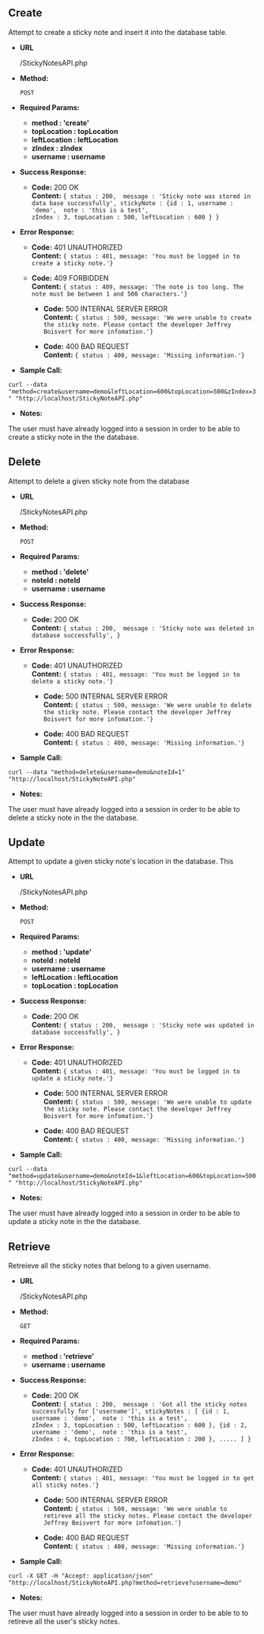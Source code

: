 **Create**
----
  Attempt to create a sticky note and insert it into the database table. 

* **URL**

  /StickyNotesAPI.php

* **Method:**

  `POST`

*  **Required Params:**
    * **method : 'create'**
    * **topLocation : topLocation**
    * **leftLocation : leftLocation**
    * **zIndex : zIndex**
    * **username : username**

* **Success Response:**

  * **Code:** 200 OK<br />
    **Content:** `{ status : 200, 
                    message : 'Sticky note was stored in data base successfully',
                    stickyNote : {id : 1,
                                  username : 'demo', 
                                  note : 'this is a test',                         
                                  zIndex : 3,
                                  topLocation : 500,
                                  leftLocation : 600
                                }
                  }`

* **Error Response:**

  * **Code:** 401 UNAUTHORIZED <br />
    **Content:** `{ status : 401,
                     message: 'You must be logged in to create a sticky note.'}`

  * **Code:** 409 FORBIDDEN <br />
    **Content:** `{ status : 409,
                     message: 'The note is too long. The note must be between 1 and 500 characters.'}`

    * **Code:** 500 INTERNAL SERVER ERROR <br />
    **Content:** `{ status : 500,
                     message: 'We were unable to create the sticky note. Please contact the developer Jeffrey Boisvert for more infomation.'}`

    * **Code:** 400 BAD REQUEST<br />
    **Content:** `{ status : 400,
                     message: 'Missing information.'}`

* **Sample Call:**

`curl --data "method=create&username=demo&leftLocation=600&topLocation=500&zIndex=3" "http://localhost/StickyNoteAPI.php"`

* **Notes:**

The user must have already logged into a session in order to be able to create a sticky note in the the database. 

**Delete**
----
  Attempt to delete a given sticky note from the database

* **URL**

  /StickyNotesAPI.php

* **Method:**

  `POST`

*  **Required Params:**
    * **method : 'delete'**
    * **noteId : noteId**
    * **username : username**

* **Success Response:**

  * **Code:** 200 OK<br />
    **Content:** `{ status : 200, 
                    message : 'Sticky note was deleted in database successfully',
                  }`

* **Error Response:**

  * **Code:** 401 UNAUTHORIZED <br />
    **Content:** `{ status : 401,
                     message: 'You must be logged in to delete a sticky note.'}`

    * **Code:** 500 INTERNAL SERVER ERROR <br />
    **Content:** `{ status : 500,
                     message: 'We were unable to delete the sticky note. Please contact the developer Jeffrey Boisvert for more infomation.'}`

    * **Code:** 400 BAD REQUEST<br />
    **Content:** `{ status : 400,
                     message: 'Missing information.'}`

* **Sample Call:**

`curl --data "method=delete&username=demo&noteId=1" "http://localhost/StickyNoteAPI.php"`

* **Notes:**

The user must have already logged into a session in order to be able to delete a sticky note in the the database. 

**Update**
----
  Attempt to update a given sticky note's location in the database. This  

* **URL**

  /StickyNotesAPI.php

* **Method:**

  `POST`

*  **Required Params:**
    * **method : 'update'**
    * **noteId : noteId**
    * **username : username**
    * **leftLocation : leftLocation**
    * **topLocation : topLocation**

* **Success Response:**

  * **Code:** 200 OK<br />
    **Content:** `{ status : 200, 
                    message : 'Sticky note was updated in database successfully',
                  }`

* **Error Response:**

  * **Code:** 401 UNAUTHORIZED <br />
    **Content:** `{ status : 401,
                     message: 'You must be logged in to update a sticky note.'}`

    * **Code:** 500 INTERNAL SERVER ERROR <br />
    **Content:** `{ status : 500,
                     message: 'We were unable to update the sticky note. Please contact the developer Jeffrey Boisvert for more infomation.'}`

    * **Code:** 400 BAD REQUEST<br />
    **Content:** `{ status : 400,
                     message: 'Missing information.'}`

* **Sample Call:**

`curl --data "method=update&username=demo&noteId=1&leftLocation=600&topLocation=500" "http://localhost/StickyNoteAPI.php"`

* **Notes:**

The user must have already logged into a session in order to be able to update a sticky note in the the database. 

**Retrieve**
----
  Retreieve all the sticky notes that belong to a given username.   

* **URL**

  /StickyNotesAPI.php

* **Method:**

  `GET`

*  **Required Params:**
    * **method : 'retrieve'**
    * **username : username**

* **Success Response:**

  * **Code:** 200 OK<br />
    **Content:** `{ status : 200, 
                    message : 'Got all the sticky notes successfully for ['username']',
                    stickyNotes : [
                                {id : 1,
                                  username : 'demo', 
                                  note : 'this is a test',                         
                                  zIndex : 3,
                                  topLocation : 500,
                                  leftLocation : 600
                                },
                                {id : 2,
                                  username : 'demo', 
                                  note : 'this is a test',                         
                                  zIndex : 4,
                                  topLocation : 700,
                                  leftLocation : 200
                                },
                      .....
                    ]
                  }`

* **Error Response:**

  * **Code:** 401 UNAUTHORIZED <br />
    **Content:** `{ status : 401,
                     message: 'You must be logged in to get all sticky notes.'}`

    * **Code:** 500 INTERNAL SERVER ERROR <br />
    **Content:** `{ status : 500,
                     message: 'We were unable to retireve all the sticky notes. Please contact the developer Jeffrey Boisvert for more infomation.'}`

    * **Code:** 400 BAD REQUEST<br />
    **Content:** `{ status : 400,
                     message: 'Missing information.'}`

* **Sample Call:**

`curl -X GET -H "Accept: application/json" "http://localhost/StickyNoteAPI.php?method=retrieve?username=demo"`

* **Notes:**

The user must have already logged into a session in order to be able to to retireve all the user's sticky notes.


